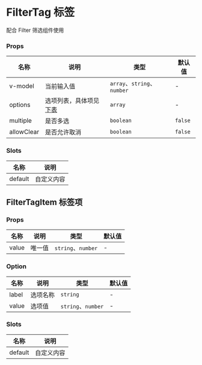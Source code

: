 # FilterTag 标签

配合 Filter 筛选组件使用

### Props

| 名称         | 说明                     | 类型                        | 默认值     |
|------------|------------------------|---------------------------|---------|
| v-model    | 当前输入值                  | `array`、`string`、`number` | -       |
| options    | 选项列表，具体项见[下表](#option) | `array`                   | -       |
| multiple   | 是否多选                   | `boolean`                 | `false` |
| allowClear | 是否允许取消                 | `boolean`                 | `false` |

### Slots

| 名称      | 说明    |
|---------|-------|
| default | 自定义内容 |

## FilterTagItem 标签项

### Props

| 名称    | 说明  | 类型                | 默认值 |
|-------|-----|-------------------|-----|
| value | 唯一值 | `string`、`number` | -   |

### Option

| 名称    | 说明   | 类型                | 默认值 |
|-------|------|-------------------|-----|
| label | 选项名称 | `string`          | -   |
| value | 选项值  | `string`、`number` | -   |

### Slots

| 名称      | 说明    |
|---------|-------|
| default | 自定义内容 |